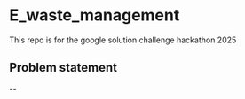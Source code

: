 # E_waste_management
This repo is for the google solution challenge hackathon 2025

## Problem statement

-- 
